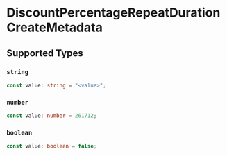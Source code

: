 # DiscountPercentageRepeatDurationCreateMetadata


## Supported Types

### `string`

```typescript
const value: string = "<value>";
```

### `number`

```typescript
const value: number = 261712;
```

### `boolean`

```typescript
const value: boolean = false;
```


